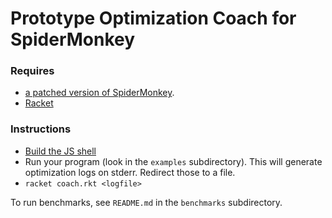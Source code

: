 Prototype Optimization Coach for SpiderMonkey
=============================================

### Requires
* [a patched version of SpiderMonkey](https://github.com/stamourv/gecko-dev).
* [Racket](http://racket-lang.org)

### Instructions
* [Build the JS shell](https://wiki.mozilla.org/JavaScript:New_to_SpiderMonkey#Build_the_js_shell)
* Run your program (look in the `examples` subdirectory). This will generate optimization logs on stderr. Redirect those to a file.
* `racket coach.rkt <logfile>`

To run benchmarks, see `README.md` in the `benchmarks` subdirectory.
